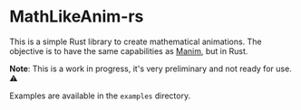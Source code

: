 # MathLikeAnim-rs

This is a simple Rust library to create mathematical animations.
The objective is to have the same capabilities as [Manim](https://www.manim.community/), but in Rust.

**Note**: This is a work in progress, it's very preliminary and not ready for use. ⚠️

Examples are available in the `examples` directory.
